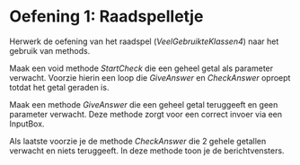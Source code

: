 # Oefening 1: Raadspelletje

Herwerk de oefening van het raadspel (*VeelGebruikteKlassen4*) naar het
gebruik van methods.

Maak een void methode *StartCheck* die een geheel getal als parameter
verwacht. Voorzie hierin een loop die *GiveAnswer* en *CheckAnswer*
oproept totdat het getal geraden is.

Maak een methode *GiveAnswer* die een geheel getal teruggeeft en geen
parameter verwacht. Deze methode zorgt voor een correct invoer via een
InputBox.

Als laatste voorzie je de methode *CheckAnswer* die 2 gehele getallen
verwacht en niets teruggeeft. In deze methode toon je de
berichtvensters.
